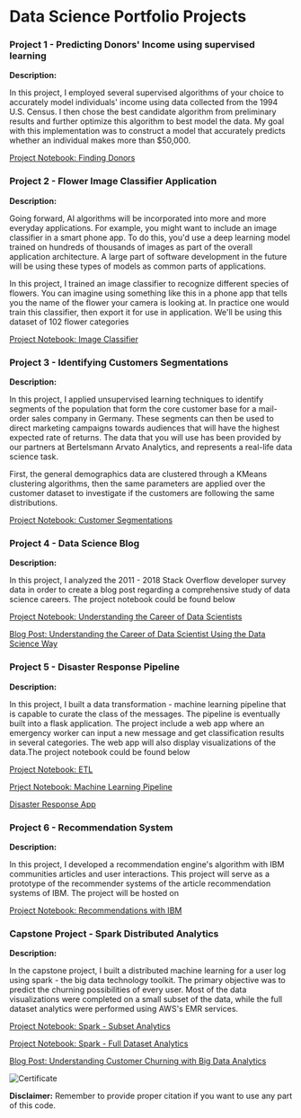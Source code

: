 # Data Science Portfolio Projects

### Project 1 - Predicting Donors' Income using supervised learning

**Description:** 

In this project, I employed several supervised algorithms of your choice to accurately model individuals' income using data collected from the 1994 U.S. Census. I then chose the best candidate algorithm from preliminary results and further optimize this algorithm to best model the data. My goal with this implementation was to construct a model that accurately predicts whether an individual makes more than $50,000. 

[Project Notebook: Finding Donors](http://nbviewer.jupyter.org/github/chenbowen184/Udacity_Data_Science_Projects/blob/master/Project%201%20-%20Finding%20Donars/finding_donors.ipynb)


### Project 2 - Flower Image Classifier Application

**Description:** 

Going forward, AI algorithms will be incorporated into more and more everyday applications. For example, you might want to include an image classifier in a smart phone app. To do this, you'd use a deep learning model trained on hundreds of thousands of images as part of the overall application architecture. A large part of software development in the future will be using these types of models as common parts of applications.

In this project, I trained an image classifier to recognize different species of flowers. You can imagine using something like this in a phone app that tells you the name of the flower your camera is looking at. In practice one would train this classifier, then export it for use in application. We'll be using this dataset of 102 flower categories

[Project Notebook: Image Classifier](http://nbviewer.jupyter.org/github/chenbowen184/Udacity_Data_Science_Projects/blob/master/Project%202%20-%20Image%20Classifier%20Application/Image%20Classifier%20Project.ipynb?flush_cache=true)


### Project 3 - Identifying Customers Segmentations

**Description:** 

In this project, I applied unsupervised learning techniques to identify segments of the population that form the core customer base for a mail-order sales company in Germany. These segments can then be used to direct marketing campaigns towards audiences that will have the highest expected rate of returns. The data that you will use has been provided by our partners at Bertelsmann Arvato Analytics, and represents a real-life data science task.

First, the general demographics data are clustered through a KMeans clustering algorithms, then the same parameters are applied over the customer dataset to investigate if the customers are following the same distributions.

[Project Notebook: Customer Segmentations](http://nbviewer.jupyter.org/github/chenbowen184/Udacity_Data_Science_Projects/blob/master/Project%203%20-%20Identify%20Customer%20Segementation/Identify_Customer_Segments.ipynb?flush_cache=true)



### Project 4 - Data Science Blog

**Description:** 

In this project, I analyzed the 2011 - 2018 Stack Overflow developer survey data in order to create a blog post regarding a comprehensive study of data science careers. The project notebook could be found below

[Project Notebook: Understanding the Career of Data Scientists](http://nbviewer.jupyter.org/github/chenbowen184/Data_Scientist_Nanodegree/blob/master/Project%204%20-%20Data%20Science%20Blog/Understanding%20the%20Career%20of%20Data%20Scientists.ipynb) 

[Blog Post: Understanding the Career of Data Scientist Using the Data Science Way](https://medium.com/@bowenchen/understanding-the-career-of-data-scientists-in-a-data-science-way-9bd63817221e)

### Project 5 - Disaster Response Pipeline

**Description:**

In this project, I built a data transformation - machine learning pipeline that is capable to curate the class of the messages. The pipeline is eventually built into a flask application. The project include a web app where an emergency worker can input a new message and get classification results in several categories. The web app will also display visualizations of the data.The project notebook could be found below

[Project Notebook: ETL](http://nbviewer.jupyter.org/github/chenbowen184/Data_Science_Portfolio/blob/master/Project%205%20-%20Disaster%20Response%20Pipeline/ETL%20Pipeline%20Preparation.ipynb)

[Prject Notebook: Machine Learning Pipeline](http://nbviewer.jupyter.org/github/chenbowen184/Data_Science_Portfolio/blob/master/Project%205%20-%20Disaster%20Response%20Pipeline/ML%20Pipeline%20Preparation.ipynb)

[Disaster Response App](https://disaster-response-app184.herokuapp.com/)


### Project 6 - Recommendation System

**Description:**

In this project, I developed a recommendation engine's algorithm with IBM communities articles and user interactions. This project will serve as a prototype of the recommender systems of the article recommendation systems of IBM. The project will be hosted on 

[Project Notebook: Recommendations with IBM](https://nbviewer.jupyter.org/github/chenbowen184/Data_Science_Portfolio/blob/master/Project%206%20-%20Reccomendation%20System/Recommendations_with_IBM.ipynb)

### Capstone Project - Spark Distributed Analytics

**Description:**

In the capstone project, I built a distributed machine learning for a user log using spark - the big data technology toolkit. The primary objective was to predict the churning possibilities of every user. Most of the data visualizations were completed on a small subset of the data, while the full dataset analytics were performed using AWS's EMR services.

[Project Notebook: Spark - Subset Analytics](https://nbviewer.jupyter.org/github/chenbowen184/Data_Science_Portfolio/blob/master/Capstone%20Project/Spark%20-%20Subset%20Analytics.ipynb)

[Project Notebook: Spark - Full Dataset Analytics](https://nbviewer.jupyter.org/github/chenbowen184/Data_Science_Portfolio/blob/master/Capstone%20Project/Spark%20-%20Full%20Dataset.ipynb)

[Blog Post: Understanding Customer Churning with Big Data Analytics](https://medium.com/@bowenchen/understanding-customer-churning-with-big-data-analytics-70ce4eb17669)

![Certificate](https://raw.githubusercontent.com/chenbowen184/Data_Science_Portfolio/master/Data%20Scientist%20Nanodegree%20certificate.jpg)

**Disclaimer:** Remember to provide proper citation if you want to use any part of this code.
